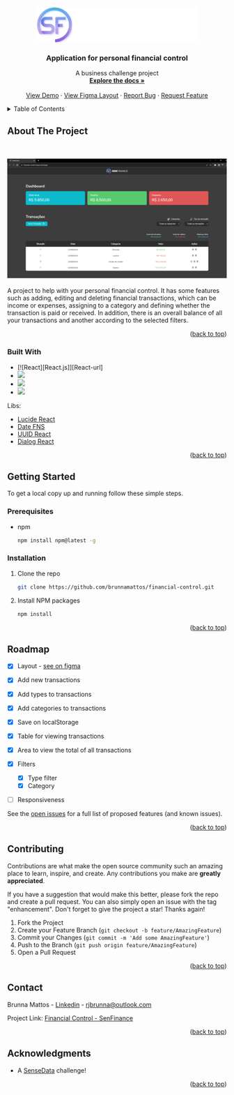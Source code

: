 <a name="readme-top"></a>







<br />
<div align="center">
  <a href="https://github.com/brunnamattos/financial-control">
    <img src="src/assets/images/senfinancelogo.png" alt="Logo" height="80">
  </a>

  <h3 align="center">Application for personal financial control</h3>

  <p align="center">
    A business challenge project
    <br />
    <a href="https://github.com/brunnamattos/financial-control"><strong>Explore the docs »</strong></a>
    <br />
    <br />
    <a href="https://financial-control-topaz.vercel.app/">View Demo</a>
    ·
    <a href="https://www.figma.com/file/X7EL4fReXUGcE7GVE98efC/SenFinance?type=design&node-id=0-1&mode=design&t=ZGv6nMLvQCuTv7MJ-0">View Figma Layout</a>
    ·
    <a href="https://github.com/brunnamattos/financial-control/issues">Report Bug</a>
    ·
    <a href="https://github.com/brunnamattos/financial-control/issues">Request Feature</a>
  </p>
</div>



<details>
  <summary>Table of Contents</summary>
  <ol>
    <li>
      <a href="#about-the-project">About The Project</a>
      <ul>
        <li><a href="#built-with">Built With</a></li>
      </ul>
    </li>
    <li>
      <a href="#getting-started">Getting Started</a>
      <ul>
        <li><a href="#prerequisites">Prerequisites</a></li>
        <li><a href="#installation">Installation</a></li>
      </ul>
    </li>
    <li><a href="#usage">Usage</a></li>
    <li><a href="#roadmap">Roadmap</a></li>
    <li><a href="#contributing">Contributing</a></li>
    <li><a href="#license">License</a></li>
    <li><a href="#contact">Contact</a></li>
    <li><a href="#acknowledgments">Acknowledgments</a></li>
  </ol>
</details>



## About The Project

<br />
<br />
<a href="https://financial-control-topaz.vercel.app/">
    <img src="src/assets/images/financialcontroldemo.png" alt="Demo app">
</a>
<br />
<br />
A project to help with your personal financial control. It has some features such as adding, editing and deleting financial transactions, which can be income or expenses, assigning to a category and defining whether the transaction is paid or received. In addition, there is an overall balance of all your transactions and another according to the selected filters.

<p align="right">(<a href="#readme-top">back to top</a>)</p>



### Built With

* [![React][React.js]][React-url]
* <img src="https://img.shields.io/badge/HTML5-E34F26?style=for-the-badge&logo=html5&logoColor=white"/>
* <img src="https://img.shields.io/badge/CSS3-1572B6?style=for-the-badge&logo=css3&logoColor=white"/>
* <img src="https://img.shields.io/badge/JavaScript-323330?style=for-the-badge&logo=javascript&logoColor=F7DF1E"/>

Libs:
* <a href="https://lucide.dev/">Lucide React<a>
* <a href="https://date-fns.org/">Date FNS<a>
* <a href="https://www.npmjs.com/package/react-uuid">UUID React<a>
* <a href="https://www.radix-ui.com/primitives/docs/components/dialog">Dialog React<a>

<p align="right">(<a href="#readme-top">back to top</a>)</p>



<!-- GETTING STARTED -->
## Getting Started

To get a local copy up and running follow these simple steps.

### Prerequisites

* npm
  ```sh
  npm install npm@latest -g
  ```

### Installation

1. Clone the repo
   ```sh
   git clone https://github.com/brunnamattos/financial-control.git
   ```
2. Install NPM packages
   ```sh
   npm install
   ```

<p align="right">(<a href="#readme-top">back to top</a>)</p>



## Roadmap

- [x] Layout - <a href="https://www.figma.com/file/X7EL4fReXUGcE7GVE98efC/SenFinance?type=design&node-id=14-318&mode=design&t=WmMsHkyWqUta2LkO-0">see on figma</a>
- [x] Add new transactions
- [x] Add types to transactions
- [x] Add categories to transactions
- [x] Save on localStorage
- [x] Table for viewing transactions
- [x] Area to view the total of all transactions
- [x] Filters
    - [x] Type filter
    - [x] Category
- [ ] Responsiveness
     


See the [open issues](https://github.com/brunnamattos/Best-README-Template/issues) for a full list of proposed features (and known issues).

<p align="right">(<a href="#readme-top">back to top</a>)</p>



<!-- CONTRIBUTING -->
## Contributing

Contributions are what make the open source community such an amazing place to learn, inspire, and create. Any contributions you make are **greatly appreciated**.

If you have a suggestion that would make this better, please fork the repo and create a pull request. You can also simply open an issue with the tag "enhancement".
Don't forget to give the project a star! Thanks again!

1. Fork the Project
2. Create your Feature Branch (`git checkout -b feature/AmazingFeature`)
3. Commit your Changes (`git commit -m 'Add some AmazingFeature'`)
4. Push to the Branch (`git push origin feature/AmazingFeature`)
5. Open a Pull Request

<p align="right">(<a href="#readme-top">back to top</a>)</p>



## Contact

Brunna Mattos - [Linkedin](https://www.linkedin.com/in/brunna-mattos/) - rjbrunna@outlook.com

Project Link: [Financial Control - SenFinance](https://github.com/brunnamattos/financial-control)

<p align="right">(<a href="#readme-top">back to top</a>)</p>



<!-- ACKNOWLEDGMENTS -->
## Acknowledgments

* A <a href="https://sensedata.com.br/">SenseData</a> challenge!

<p align="right">(<a href="#readme-top">back to top</a>)</p>


